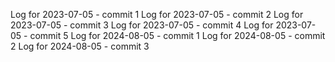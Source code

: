 Log for 2023-07-05 - commit 1
Log for 2023-07-05 - commit 2
Log for 2023-07-05 - commit 3
Log for 2023-07-05 - commit 4
Log for 2023-07-05 - commit 5
Log for 2024-08-05 - commit 1
Log for 2024-08-05 - commit 2
Log for 2024-08-05 - commit 3
